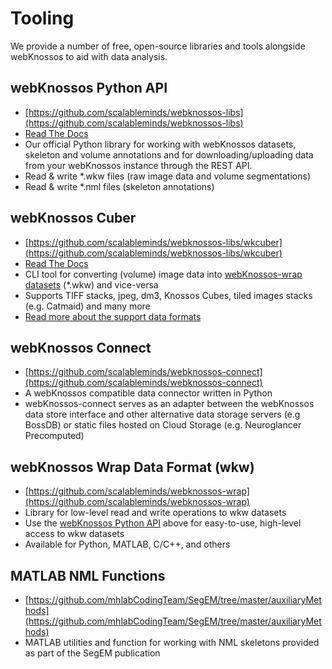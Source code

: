 # Tooling

We provide a number of free, open-source libraries and tools alongside webKnossos to aid with data analysis. 
 
## webKnossos Python API
- [https://github.com/scalableminds/webknossos-libs](https://github.com/scalableminds/webknossos-libs)
- [Read The Docs](https://docs.webknossos.org/webknossos-py/index.html)
- Our official Python library for working with webKnossos datasets, skeleton and volume annotations and for downloading/uploading data from your webKnossos instance through the REST API.
- Read & write *.wkw files (raw image data and volume segmentations)
- Read & write *.nml files (skeleton annotations)


## webKnossos Cuber
- [https://github.com/scalableminds/webknossos-libs/wkcuber](https://github.com/scalableminds/webknossos-libs/wkcuber)
- [Read The Docs](https://docs.webknossos.org/wkcuber/index.html)
- CLI tool for converting (volume) image data into [webKnossos-wrap datasets]() (*.wkw) and vice-versa
- Supports TIFF stacks, jpeg, dm3, Knossos Cubes, tiled images stacks (e.g. Catmaid) and many more
- [Read more about the support data formats](./data_formats.md)


## webKnossos Connect
- [https://github.com/scalableminds/webknossos-connect](https://github.com/scalableminds/webknossos-connect)
- A webKnossos compatible data connector written in Python
- webKnossos-connect serves as an adapter between the webKnossos data store interface and other alternative data storage servers (e.g BossDB) or static files hosted on Cloud Storage (e.g. Neuroglancer Precomputed)


## webKnossos Wrap Data Format (wkw)
- [https://github.com/scalableminds/webknossos-wrap](https://github.com/scalableminds/webknossos-wrap)
- Library for low-level read and write operations to wkw datasets
- Use the [webKnossos Python API](https://github.com/scalableminds/webknossos-libs) above for easy-to-use, high-level access to wkw datasets
- Available for Python, MATLAB, C/C++, and others 


## MATLAB NML Functions
- [https://github.com/mhlabCodingTeam/SegEM/tree/master/auxiliaryMethods](https://github.com/mhlabCodingTeam/SegEM/tree/master/auxiliaryMethods)
- MATLAB utilities and function for working with NML skeletons provided as part of the SegEM publication
